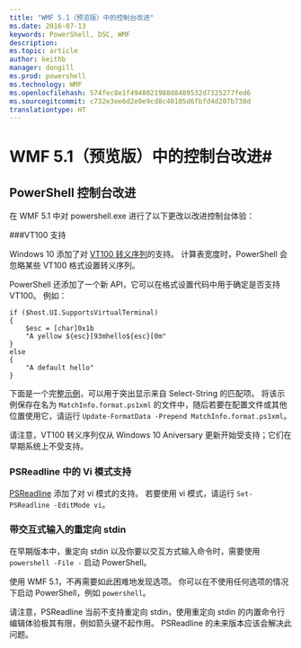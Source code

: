 ```yaml
---
title: "WMF 5.1（预览版）中的控制台改进"
ms.date: 2016-07-13
keywords: PowerShell, DSC, WMF
description: 
ms.topic: article
author: keithb
manager: dongill
ms.prod: powershell
ms.technology: WMF
ms.openlocfilehash: 574fec8e1f4948021988d8489532d7325277fed6
ms.sourcegitcommit: c732e3ee6d2e0e9cd8c40105d6fbfd4d207b730d
translationtype: HT
---
```

# <a name="console-improvements-in-wmf-51-preview"></a>WMF 5.1（预览版）中的控制台改进#

## <a name="powershell-console-improvements"></a>PowerShell 控制台改进

在 WMF 5.1 中对 powershell.exe 进行了以下更改以改进控制台体验：

###<a name="vt100-support"></a>VT100 支持

Windows 10 添加了对 [VT100 转义序列](https://msdn.microsoft.com/en-us/library/windows/desktop/mt638032(v=vs.85).aspx)的支持。
计算表宽度时，PowerShell 会忽略某些 VT100 格式设置转义序列。

PowerShell 还添加了一个新 API，它可以在格式设置代码中用于确定是否支持 VT100。 例如：

```
if ($host.UI.SupportsVirtualTerminal)
{
    $esc = [char]0x1b
    "A yellow ${esc}[93mhello${esc}[0m"
}
else
{
    "A default hello"
}
```
下面是一个完整[示例](https://gist.github.com/lzybkr/dcb973dccd54900b67783c48083c28f7)，可以用于突出显示来自 Select-String 的匹配项。
将该示例保存在名为 `MatchInfo.format.ps1xml` 的文件中，随后若要在配置文件或其他位置使用它，请运行 `Update-FormatData -Prepend MatchInfo.format.ps1xml`。

请注意，VT100 转义序列仅从 Windows 10 Aniversary 更新开始受支持；它们在早期系统上不受支持。   

### <a name="vi-mode-support-in-psreadline"></a>PSReadline 中的 Vi 模式支持

[PSReadline](https://github.com/lzybkr/PSReadLine) 添加了对 vi 模式的支持。 若要使用 vi 模式，请运行 `Set-PSReadline -EditMode vi`。

### <a name="redirected-stdin-with-interactive-input"></a>带交互式输入的重定向 stdin 

在早期版本中，重定向 stdin 以及你要以交互方式输入命令时，需要使用 `powershell -File -` 启动 PowerShell。

使用 WMF 5.1，不再需要如此困难地发现选项。 你可以在不使用任何选项的情况下启动 PowerShell，例如 `powershell`。

请注意，PSReadline 当前不支持重定向 stdin，使用重定向 stdin 的内置命令行编辑体验极其有限，例如箭头键不起作用。 PSReadline 的未来版本应该会解决此问题。   
